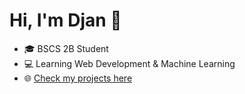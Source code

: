# Hi, I'm Djan 👋

- 🎓 BSCS 2B Student  
- 💻 Learning Web Development & Machine Learning  
- 🌐 [Check my projects here](https://djansmallpogi011-svg.github.io)
